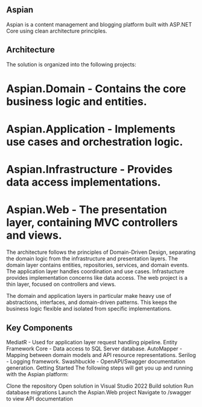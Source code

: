 ## Aspian
Aspian is a content management and blogging platform built with ASP.NET Core using clean architecture principles.

## Architecture
The solution is organized into the following projects:

# Aspian.Domain - Contains the core business logic and entities.
# Aspian.Application - Implements use cases and orchestration logic.
# Aspian.Infrastructure - Provides data access implementations.
# Aspian.Web - The presentation layer, containing MVC controllers and views.

The architecture follows the principles of Domain-Driven Design, separating the domain logic from the infrastructure and presentation layers. 
The domain layer contains entities, repositories, services, and domain events. 
The application layer handles coordination and use cases. 
Infrastucture provides implementation concerns like data access. 
The web project is a thin layer, focused on controllers and views.

The domain and application layers in particular make heavy use of abstractions, interfaces, and domain-driven patterns. This keeps the business logic flexible and isolated from specific implementations.

## Key Components
MediatR - Used for application layer request handling pipeline.
Entity Framework Core - Data access to SQL Server database.
AutoMapper - Mapping between domain models and API resource representations.
Serilog - Logging framework.
Swashbuckle - OpenAPI/Swagger documentation generation.
Getting Started
The following steps will get you up and running with the Aspian platform:

Clone the repository
Open solution in Visual Studio 2022
Build solution
Run database migrations
Launch the Aspian.Web project
Navigate to /swagger to view API documentation

